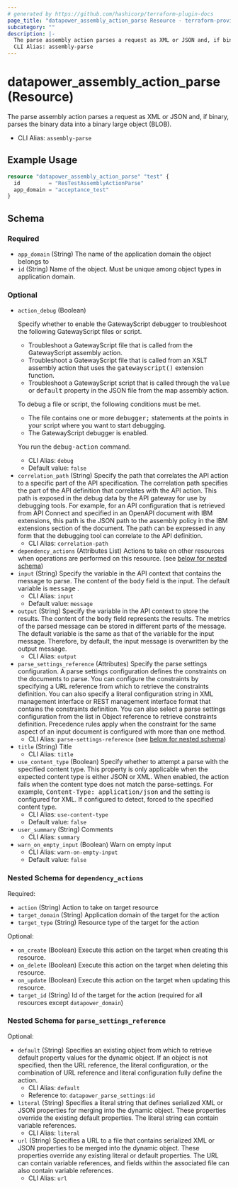 ```yaml
---
# generated by https://github.com/hashicorp/terraform-plugin-docs
page_title: "datapower_assembly_action_parse Resource - terraform-provider-datapower"
subcategory: ""
description: |-
  The parse assembly action parses a request as XML or JSON and, if binary, parses the binary data into a binary large object (BLOB).
  CLI Alias: assembly-parse
---
```


# datapower_assembly_action_parse (Resource)

The parse assembly action parses a request as XML or JSON and, if binary, parses the binary data into a binary large object (BLOB).
  - CLI Alias: `assembly-parse`

## Example Usage

```terraform
resource "datapower_assembly_action_parse" "test" {
  id         = "ResTestAssemblyActionParse"
  app_domain = "acceptance_test"
}
```

<!-- schema generated by tfplugindocs -->
## Schema

### Required

- `app_domain` (String) The name of the application domain the object belongs to
- `id` (String) Name of the object. Must be unique among object types in application domain.

### Optional

- `action_debug` (Boolean) <p>Specify whether to enable the GatewayScript debugger to troubleshoot the following GatewayScript files or script.</p><ul><li>Troubleshoot a GatewayScript file that is called from the GatewayScript assembly action.</li><li>Troubleshoot a GatewayScript file that is called from an XSLT assembly action that uses the <tt>gatewayscript()</tt> extension function.</li><li>Troubleshoot a GatewayScript script that is called through the <tt>value</tt> or <tt>default</tt> property in the JSON file from the map assembly action.</li></ul><p>To debug a file or script, the following conditions must be met.</p><ul><li>The file contains one or more <tt>debugger;</tt> statements at the points in your script where you want to start debugging.</li><li>The GatewayScript debugger is enabled.</li></ul><p>You run the <tt>debug-action</tt> command.</p>
  - CLI Alias: `debug`
  - Default value: `false`
- `correlation_path` (String) Specify the path that correlates the API action to a specific part of the API specification. The correlation path specifies the part of the API definition that correlates with the API action. This path is exposed in the debug data by the API gateway for use by debugging tools. For example, for an API configuration that is retrieved from API Connect and specified in an OpenAPI document with IBM extensions, this path is the JSON path to the assembly policy in the IBM extensions section of the document. The path can be expressed in any form that the debugging tool can correlate to the API definition.
  - CLI Alias: `correlation-path`
- `dependency_actions` (Attributes List) Actions to take on other resources when operations are performed on this resource. (see [below for nested schema](#nestedatt--dependency_actions))
- `input` (String) Specify the variable in the API context that contains the message to parse. The content of the <tt>body</tt> field is the input. The default variable is <tt>message</tt> .
  - CLI Alias: `input`
  - Default value: `message`
- `output` (String) Specify the variable in the API context to store the results. The content of the <tt>body</tt> field represents the results. The metrics of the parsed message can be stored in different parts of the message. The default variable is the same as that of the variable for the input message. Therefore, by default, the input message is overwritten by the output message.
  - CLI Alias: `output`
- `parse_settings_reference` (Attributes) Specify the parse settings configuration. A parse settings configuration defines the constraints on the documents to parse. You can configure the constraints by specifying a URL reference from which to retrieve the constraints definition. You can also specify a literal configuration string in XML management interface or REST management interface format that contains the constraints definition. You can also select a parse settings configuration from the list in Object reference to retrieve constraints definition. Precedence rules apply when the constraint for the same aspect of an input document is configured with more than one method.
  - CLI Alias: `parse-settings-reference` (see [below for nested schema](#nestedatt--parse_settings_reference))
- `title` (String) Title
  - CLI Alias: `title`
- `use_content_type` (Boolean) Specify whether to attempt a parse with the specified content type. This property is only applicable when the expected content type is either JSON or XML. When enabled, the action fails when the content type does not match the parse-settings. For example, <tt>Content-Type: application/json</tt> and the setting is configured for XML. If configured to detect, forced to the specified content type.
  - CLI Alias: `use-content-type`
  - Default value: `false`
- `user_summary` (String) Comments
  - CLI Alias: `summary`
- `warn_on_empty_input` (Boolean) Warn on empty input
  - CLI Alias: `warn-on-empty-input`
  - Default value: `false`

<a id="nestedatt--dependency_actions"></a>
### Nested Schema for `dependency_actions`

Required:

- `action` (String) Action to take on target resource
- `target_domain` (String) Application domain of the target for the action
- `target_type` (String) Resource type of the target for the action

Optional:

- `on_create` (Boolean) Execute this action on the target when creating this resource.
- `on_delete` (Boolean) Execute this action on the target when deleting this resource.
- `on_update` (Boolean) Execute this action on the target when updating this resource.
- `target_id` (String) Id of the target for the action (required for all resources except `datapower_domain`)


<a id="nestedatt--parse_settings_reference"></a>
### Nested Schema for `parse_settings_reference`

Optional:

- `default` (String) Specifies an existing object from which to retrieve default property values for the dynamic object. If an object is not specified, then the URL reference, the literal configuration, or the combination of URL reference and literal configuration fully define the action.
  - CLI Alias: `default`
  - Reference to: `datapower_parse_settings:id`
- `literal` (String) Specifies a literal string that defines serialized XML or JSON properties for merging into the dynamic object. These properties override the existing default properties. The literal string can contain variable references.
  - CLI Alias: `literal`
- `url` (String) Specifies a URL to a file that contains serialized XML or JSON properties to be merged into the dynamic object. These properties override any existing literal or default properties. The URL can contain variable references, and fields within the associated file can also contain variable references.
  - CLI Alias: `url`
